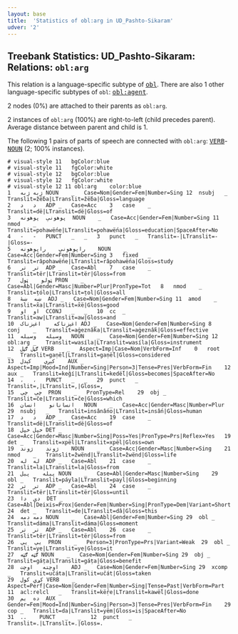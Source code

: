 ```yaml
---
layout: base
title:  'Statistics of obl:arg in UD_Pashto-Sikaram'
udver: '2'
---
```


## Treebank Statistics: UD_Pashto-Sikaram: Relations: `obl:arg`

This relation is a language-specific subtype of <tt><a href="ps_sikaram-dep-obl.html">obl</a></tt>.
There are also 1 other language-specific subtypes of `obl`: <tt><a href="ps_sikaram-dep-obl-agent.html">obl:agent</a></tt>.

2 nodes (0%) are attached to their parents as `obl:arg`.

2 instances of `obl:arg` (100%) are right-to-left (child precedes parent).
Average distance between parent and child is 1.

The following 1 pairs of parts of speech are connected with `obl:arg`: <tt><a href="ps_sikaram-pos-VERB.html">VERB</a></tt>-<tt><a href="ps_sikaram-pos-NOUN.html">NOUN</a></tt> (2; 100% instances).


~~~ conllu
# visual-style 11	bgColor:blue
# visual-style 11	fgColor:white
# visual-style 12	bgColor:blue
# visual-style 12	fgColor:white
# visual-style 12 11 obl:arg	color:blue
1	ژبه	ژبه	NOUN	_	Case=Nom|Gender=Fem|Number=Sing	12	nsubj	_	Translit=žë́ba|LTranslit=žë́ba|Gloss=language
2	د	د	ADP	_	Case=Acc	3	case	_	Translit=dë|LTranslit=dë|Gloss=of
3	پوهونې	پوهونه	NOUN	_	Case=Acc|Gender=Fem|Number=Sing	11	nmod	_	Translit=pohawë́ne|LTranslit=pohawë́na|Gloss=education|SpaceAfter=No
4	-	-	PUNCT	_	_	3	punct	_	Translit=-|LTranslit=-|Gloss=-
5	راپوهونې	راپوهونه	NOUN	_	Case=Acc|Gender=Fem|Number=Sing	3	fixed	_	Translit=râpohawë́ne|LTranslit=râpohawë́na|Gloss=study
6	تر	تر	ADP	_	Case=Abl	7	case	_	Translit=tër|LTranslit=tër|Gloss=from
7	ټولو	ټول	PRON	_	Case=Abl|Gender=Masc|Number=Plur|PronType=Tot	8	nmod	_	Translit=ṭólo|LTranslit=ṭol|Gloss=all
8	ښه	ښۀ	ADJ	_	Case=Nom|Gender=Fem|Number=Sing	11	amod	_	Translit=x̌a|LTranslit=x̌ë|Gloss=good
9	او	او	CCONJ	_	_	10	cc	_	Translit=aw|LTranslit=aw|Gloss=and
10	اغېزناکه	اغېزناک	ADJ	_	Case=Nom|Gender=Fem|Number=Sing	8	conj	_	Translit=aġeznấka|LTranslit=aġeznấk|Gloss=effective
11	وسیله	وسیله	NOUN	_	Case=Nom|Gender=Fem|Number=Sing	12	obl:arg	_	Translit=wasíla|LTranslit=wasíla|Gloss=instrument
12	ګڼل	ګڼل	VERB	_	Aspect=Imp|Case=Nom|VerbForm=Inf	0	root	_	Translit=gaṇë́l|LTranslit=gaṇë́l|Gloss=considered
13	کېږي	کېدل	AUX	_	Aspect=Imp|Mood=Ind|Number=Sing|Person=3|Tense=Pres|VerbForm=Fin	12	aux	_	Translit=keǧí|LTranslit=kedë́l|Gloss=becomes|SpaceAfter=No
14	،	،	PUNCT	_	_	29	punct	_	Translit=,|LTranslit=,|Gloss=,
15	چې	چې	PRON	_	PronType=Rel	29	obj	_	Translit=če|LTranslit=če|Gloss=which
16	انسانانو	انسان	NOUN	_	Case=Acc|Gender=Masc|Number=Plur	29	nsubj	_	Translit=insânấno|LTranslit=insấn|Gloss=human
17	د	د	ADP	_	Case=Acc	19	case	_	Translit=dë|LTranslit=dë|Gloss=of
18	خپل	خپل	DET	_	Case=Acc|Gender=Masc|Number=Sing|Poss=Yes|PronType=Prs|Reflex=Yes	19	det	_	Translit=xpël|LTranslit=xpël|Gloss=own
19	ژوند	ژوند	NOUN	_	Case=Acc|Gender=Masc|Number=Sing	21	nmod	_	Translit=žwënd|LTranslit=žwënd|Gloss=life
20	له	له	ADP	_	Case=Abl	21	case	_	Translit=la|LTranslit=la|Gloss=from
21	پیله	پیل	NOUN	_	Case=Abl|Gender=Masc|Number=Sing	29	obl	_	Translit=páyla|LTranslit=payl|Gloss=beginning
22	تر	تر	ADP	_	Case=Abl	24	case	_	Translit=tër|LTranslit=tër|Gloss=until
23	دې	دا	DET	_	Case=Abl|Deixis=Prox|Gender=Fem|Number=Sing|PronType=Dem|Variant=Short	24	det	_	Translit=de|LTranslit=dâ|Gloss=this
24	دمه	دمه	NOUN	_	Case=Abl|Gender=Fem|Number=Sing	29	obl	_	Translit=dáma|LTranslit=dáma|Gloss=moment
25	تر	تر	ADP	_	Case=Abl	26	case	_	Translit=tër|LTranslit=tër|Gloss=from
26	یې	یې	PRON	_	Person=3|PronType=Prs|Variant=Weak	29	obl	_	Translit=ye|LTranslit=ye|Gloss=it
27	ګټه	ګټه	NOUN	_	Case=Nom|Gender=Fem|Number=Sing	29	obj	_	Translit=gáṭa|LTranslit=gáṭa|Gloss=benefit
28	اوچته	اوچت	ADJ	_	Case=Nom|Gender=Fem|Number=Sing	29	xcomp	_	Translit=učáta|LTranslit=učát|Gloss=taken
29	کړې	کول	VERB	_	Aspect=Perf|Case=Nom|Gender=Fem|Number=Sing|Tense=Past|VerbForm=Part	11	acl:relcl	_	Translit=kë́ṛe|LTranslit=kawë́l|Gloss=done
30	ده	یم	AUX	_	Gender=Fem|Mood=Ind|Number=Sing|Person=3|Tense=Pres|VerbForm=Fin	29	cop	_	Translit=da|LTranslit=yëm|Gloss=is|SpaceAfter=No
31	.‏	.‏	PUNCT	_	_	12	punct	_	Translit=.‏|LTranslit=.‏|Gloss=.

~~~


